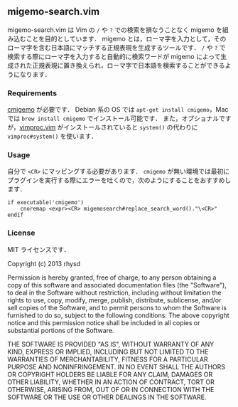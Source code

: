 ## migemo-search.vim

migemo-search.vim は Vim の `/` や `?` での検索を損なうことなく migemo を組み込むことを目的としています．
migemo とは，ローマ字を入力として，そのローマ字を含む日本語にマッチする正規表現を生成するツールです．
`/` や `?` で検索する際にローマ字を入力すると自動的に検索ワードが migemo によって生成された正規表現に置き換えられ，ローマ字で日本語を検索することができるようになります．


### Requirements

[cmigemo](http://www.kaoriya.net/software/cmigemo/) が必要です． Debian 系の OS では `apt-get install cmigemo`，Mac では `brew install cmigemo` でインストール可能です．
また，オプショナルですが，[vimproc.vim](https://github.com/Shougo/vimproc.vim) がインストールされていると `system()` の代わりに `vimproc#system()` を使います．


### Usage

自分で `<CR>` にマッピングする必要があります．
`cmigemo` が無い環境では最初にプラグインを実行する際にエラーを吐くので，次のようにすることをおすすめします．

```vim
if executable('cmigemo')
    cnoremap <expr><CR> migemosearch#replace_search_word()."\<CR>"
endif
```

### License

MIT ライセンスです．

  Copyright (c) 2013 rhysd

  Permission is hereby granted, free of charge, to any person obtaining
  a copy of this software and associated documentation files (the
  "Software"), to deal in the Software without restriction, including
  without limitation the rights to use, copy, modify, merge, publish,
  distribute, sublicense, and/or sell copies of the Software, and to
  permit persons to whom the Software is furnished to do so, subject to
  the following conditions:
  The above copyright notice and this permission notice shall be
  included in all copies or substantial portions of the Software.

  THE SOFTWARE IS PROVIDED "AS IS", WITHOUT WARRANTY OF ANY KIND,
  EXPRESS OR IMPLIED, INCLUDING BUT NOT LIMITED TO THE WARRANTIES OF
  MERCHANTABILITY, FITNESS FOR A PARTICULAR PURPOSE AND NONINFRINGEMENT.
  IN NO EVENT SHALL THE AUTHORS OR COPYRIGHT HOLDERS BE LIABLE FOR ANY
  CLAIM, DAMAGES OR OTHER LIABILITY, WHETHER IN AN ACTION OF CONTRACT,
  TORT OR OTHERWISE, ARISING FROM, OUT OF OR IN CONNECTION WITH THE
  SOFTWARE OR THE USE OR OTHER DEALINGS IN THE SOFTWARE.
